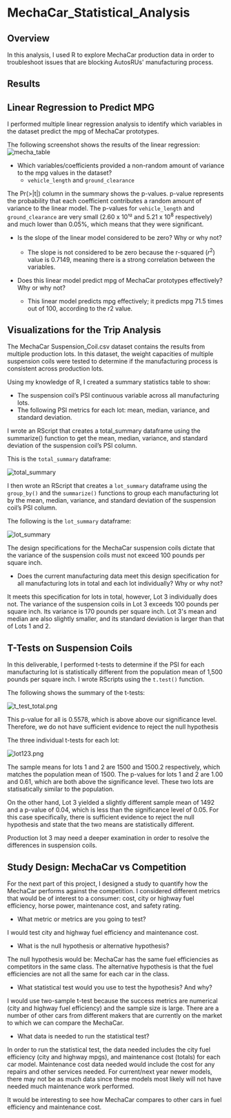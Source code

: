 # MechaCar_Statistical_Analysis

## Overview 

In this analysis, I used R to explore MechaCar production data in order to troubleshoot issues that are blocking AutosRUs' manufacturing process.

## Results 

## Linear Regression to Predict MPG

I performed multiple linear regression analysis to identify which variables in the dataset predict the mpg of MechaCar prototypes.

The following screenshot shows the results of the linear regression:
![mecha_table](https://github.com/stephperillo/MechaCar_Statistical_Analysis/blob/main/Resources/mecha_table.png)

- Which variables/coefficients provided a non-random amount of variance to the mpg values in the dataset?
    - `vehicle_length` and `ground_clearance`
    
The Pr(>|t|) column in the summary shows the p-values. p-value represents the probability that each coefficient contributes a random amount of variance to the linear model. The p-values for `vehicle_length` and `ground_clearance` are very small (2.60 x 10¹² and 5.21 x $10^8$ respectively) and much lower than 0.05%, which means that they were significant.  

- Is the slope of the linear model considered to be zero? Why or why not?
    -   The slope is not considered to be zero because the r-squared ($r^2$) value is 0.7149, meaning there is a strong correlation between the variables.  

- Does this linear model predict mpg of MechaCar prototypes effectively? Why or why not?
    - This linear model predicts mpg effectively; it predicts mpg 71.5 times out of 100, according to the r2 value. 

## Visualizations for the Trip Analysis 

The MechaCar Suspension_Coil.csv dataset contains the results from multiple production lots. In this dataset, the weight capacities of multiple suspension coils were tested to determine if the manufacturing process is consistent across production lots. 

Using my knowledge of R, I created a summary statistics table to show:

- The suspension coil’s PSI continuous variable across all manufacturing lots.
- The following PSI metrics for each lot: mean, median, variance, and standard deviation.

I wrote an RScript that creates a total_summary dataframe using the summarize() function to get the mean, median, variance, and standard deviation of the suspension coil’s PSI column.

This is the `total_summary` dataframe:

![total_summary](https://github.com/stephperillo/MechaCar_Statistical_Analysis/blob/main/Resources/total_summary.png)

I then wrote an RScript that creates a `lot_summary` dataframe using the `group_by()` and the `summarize()` functions to group each manufacturing lot by the mean, median, variance, and standard deviation of the suspension coil’s PSI column.

The following is the `lot_summary` dataframe:

![lot_summary](https://github.com/stephperillo/MechaCar_Statistical_Analysis/blob/main/Resources/lot_summary.png)

The design specifications for the MechaCar suspension coils dictate that the variance of the suspension coils must not exceed 100 pounds per square inch. 

- Does the current manufacturing data meet this design specification for all manufacturing lots in total and each lot individually? Why or why not?

It meets this specification for lots in total, however, Lot 3 individually does not. The variance of the suspension coils in Lot 3 exceeds 100 pounds per square inch. Its variance is 170 pounds per square inch. Lot 3's mean and median are also slightly smaller, and its standard deviation is larger than that of Lots 1 and 2. 

## T-Tests on Suspension Coils

In this deliverable, I performed t-tests to determine if the PSI for each manufacturing lot is statistically different from the population mean of 1,500 pounds per square inch. I wrote RScripts using the `t.test()` function.

The following shows the summary of the t-tests:

![t_test_total.png](https://github.com/stephperillo/MechaCar_Statistical_Analysis/blob/main/Resources/t_test_total.png)

This p-value for all  is 0.5578, which is above above our significance level. Therefore, we do not have sufficient evidence to reject the null hypothesis 

The three individual t-tests for each lot:

![lot123.png](https://github.com/stephperillo/MechaCar_Statistical_Analysis/blob/main/Resources/lot123.png)

The sample means for lots 1 and 2 are 1500 and 1500.2 respectively, which matches the population mean of 1500. The p-values for lots 1 and 2 are 1.00 and 0.61, which are both above the significance level. These two lots are statisatically similar to the population.      

On the other hand, Lot 3 yielded a slightly different sample mean of 1492 and a p-value of 0.04, which is less than the significance level of 0.05. For this case specifically, there is sufficient evidence to reject the null hypothesis and state that the two means are statistically different.

Production lot 3 may need a deeper examination in order to resolve the differences in suspension coils.  

## Study Design: MechaCar vs Competition

For the next part of this project, I designed a study to quantify how the MechaCar performs against the competition. I considered different metrics that would be of interest to a consumer: cost, city or highway fuel efficiency, horse power, maintenance cost, and safety rating. 

- What metric or metrics are you going to test?

I would test city and highway fuel efficiency and maintenance cost.

- What is the null hypothesis or alternative hypothesis?

The null hypothesis would be: MechaCar has the same fuel efficiencies as competitors in the same class. 
The alternative hypothesis is that the fuel efficiencies are not all the same for each car in the class.

- What statistical test would you use to test the hypothesis? And why?

I would use two-sample t-test because the success metrics are numerical (city and highway fuel efficiency) and the sample size is large. There are a number of other cars from different makers that are currently on the market to which we can compare the MechaCar. 

- What data is needed to run the statistical test?

In order to run the statistical test, the data needed includes the city fuel efficiency (city and highway mpgs), and maintenance cost (totals) for each car model. Maintenance cost data needed would include the cost for any repairs and other services needed. For current/next year newer models, there may not be as much data since these models most likely will not have needed much maintenance work performed.

It would be interesting to see how MechaCar compares to other cars in fuel efficiency and maintenance cost.
